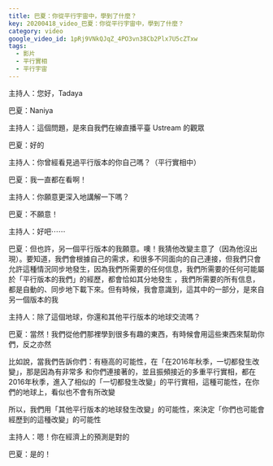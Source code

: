 ```yaml
---
title: 巴夏：你從平行宇宙中，學到了什麼？
key: 20200418_video_巴夏：你從平行宇宙中，學到了什麼？
category: video
google_video_id: 1pRj9VNkQJqZ_4PO3vn38Cb2Plx7U5cZTxw
tags:
  - 影片
  - 平行實相
  - 平行宇宙
---
```


主持人：您好，Tadaya

巴夏：Naniya

主持人：這個問題，是來自我們在線直播平臺 Ustream 的觀眾

巴夏：好的

主持人：你曾經看見過平行版本的你自己嗎？（平行實相中）

巴夏：我一直都在看啊！

主持人：你願意更深入地講解一下嗎？

巴夏：不願意！

主持人：好吧⋯⋯

巴夏：但也許，另一個平行版本的我願意。噢！我猜他改變主意了（因為他沒出現）。要知道，我們會根據自己的需求，和很多不同面向的自己連接，但我們只會允許這種情況同步地發生，因為我們所需要的任何信息，我們所需要的任何可能屬於「平行版本的我們」的經歷，都會恰如其分地發生 ，我們所需要的所有信息，都是自動的、同步地下載下來。但有時候，我會意識到，這其中的一部分，是來自另一個版本的我

主持人：除了這個地球，你還和其他平行版本的地球交流嗎？

巴夏：當然！我們從他們那裡學到很多有趣的東西，有時候會用這些東西來幫助你們，反之亦然

比如說，當我們告訴你們：有極高的可能性，在「在2016年秋季，一切都發生改變」，那是因為有非常多 和你們連接著的，並且振頻接近的多重平行實相，都在2016年秋季，進入了相似的「一切都發生改變」的平行實相，這種可能性，在你們的地球上，看似也不會有所改變

所以，我們用「其他平行版本的地球發生改變」的可能性，來決定「你們也可能會經歷到的這種改變」的可能性

主持人：嗯！你在經濟上的預測是對的

巴夏：是的！
